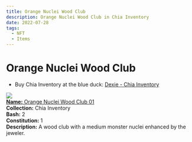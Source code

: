 ```yaml
---
title: Orange Nuclei Wood Club
description: Orange Nuclei Wood Club in Chia Inventory
date: 2022-07-28
tags:
  - NFT
  - Items
---
```


# Orange Nuclei Wood Club

- Buy Chia Inventory at the blue duck: [Dexie - Chia Inventory](https://dexie.space/offers/col16fpva26fhdjp2echs3cr7c30gzl7qe67hu9grtsjcqldz354asjsyzp6wx/xch)

<div class="item_thumbnail_detail">
<img src="https://zzxkjbbdkgcgomldkdsqca7gymxigwyydc3dz6l5qnkwr6mg4xzq.arweave.net/zm6khCNRhGcxY1DlAQPmwy6DWxgYtjz5fYNVaPmG5fM"><br/>
<div><a href="https://www.spacescan.io/xch/coin/0xc1c24f249cc54ed0e51b2cdc7500c81a238987b1a450cef1bb303639541e8af2"><strong>Name:</strong> Orange Nuclei Wood Club 01</a></div>
<div><strong>Collection:</strong> Chia Inventory</div>
<div><strong>Bash:</strong> 2</div>
<div><strong>Constitution:</strong> 1</div>
<div><strong>Description:</strong> A wood club with a medium monster nuclei enhanced by the jeweler.</div>
</div>

